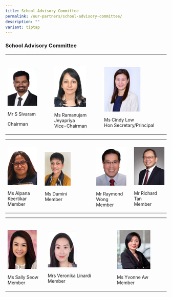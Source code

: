 ```yaml
---
title: School Advisory Committee
permalink: /our-partners/school-advisory-committee/
description: ""
variant: tiptap
---
```

<h3><strong>School Advisory Committee</strong></h3>
<p></p>
<table style="minWidth: 75px">
<colgroup>
<col>
<col>
<col>
</colgroup>
<tbody>
<tr>
<th rowspan="1" colspan="1">
<p></p>
</th>
<th rowspan="1" colspan="1">
<p></p>
</th>
<th rowspan="1" colspan="1">
<p></p>
</th>
</tr>
<tr>
<td rowspan="1" colspan="1">
<p></p>
<div class="isomer-image-wrapper">
<img style="width: 70%;" height="auto" width="100%" alt="" src="/images/Our Partner/School Advisory Committee/Mr_S_Sivaram1.jpg">
</div>
<p>Mr S Sivaram</p>
<p>Chairman</p>
</td>
<td rowspan="1" colspan="1">
<p></p>
<div class="isomer-image-wrapper">
<img style="width: 70%;" height="auto" width="100%" alt="" src="/images/Our Partner/School Advisory Committee/Ms_Ramanujam_Jeyapriya2.jpg">
</div>
<p>Ms Ramanujam Jeyapriya
<br>Vice-Chairman</p>
</td>
<td rowspan="1" colspan="1">
<p></p>
<div class="isomer-image-wrapper">
<img style="width: 60%;" height="auto" width="100%" alt="" src="/images/Our Partner/School Advisory Committee/Ms_Cindy_Low3.jpg">
</div>
<p>Ms Cindy Low
<br>Hon Secretary/Principal</p>
</td>
</tr>
</tbody>
</table>
<p></p>
<p></p>
<p></p>
<p></p>
<table style="minWidth: 100px">
<colgroup>
<col>
<col>
<col>
<col>
</colgroup>
<tbody>
<tr>
<th rowspan="1" colspan="1">
<p></p>
</th>
<th rowspan="1" colspan="1">
<p></p>
</th>
<th rowspan="1" colspan="1">
<p></p>
</th>
<th rowspan="1" colspan="1">
<p></p>
</th>
</tr>
<tr>
<td rowspan="1" colspan="1">
<div class="isomer-image-wrapper">
<img style="width: 90%;" height="auto" width="100%" alt="" src="/images/Our Partner/School Advisory Committee/sac4.jpg">
</div>
<p>Ms Alpana Keertikar
<br>Member
<br>
</p>
</td>
<td rowspan="1" colspan="1">
<div class="isomer-image-wrapper">
<img style="width: 55%;" height="auto" width="100%" alt="" src="/images/Our Partner/School Advisory Committee/sac8.jpg">
</div>
<p>Ms Damini
<br>Member
<br>
</p>
</td>
<td rowspan="1" colspan="1">
<div class="isomer-image-wrapper">
<img style="width: 90%;" height="auto" width="100%" alt="" src="/images/Our Partner/School Advisory Committee/sac5.jpg">
</div>
<p>Mr Raymond Wong
<br>Member
<br>
</p>
</td>
<td rowspan="1" colspan="1">
<div class="isomer-image-wrapper">
<img style="width: 100%;" height="auto" width="100%" alt="" src="/images/Our Partner/School Advisory Committee/Mr_Richard_Tan.png">
</div>
<p>Mr Richard Tan
<br>Member
<br>
</p>
</td>
</tr>
</tbody>
</table>
<p></p>
<table style="minWidth: 75px">
<colgroup>
<col>
<col>
<col>
</colgroup>
<tbody>
<tr>
<th rowspan="1" colspan="1">
<p></p>
</th>
<th rowspan="1" colspan="1">
<p></p>
</th>
<th rowspan="1" colspan="1">
<p></p>
</th>
</tr>
<tr>
<td rowspan="1" colspan="1">
<p></p>
<div class="isomer-image-wrapper">
<img style="width: 82%;" height="auto" width="100%" alt="" src="/images/Our Partner/School Advisory Committee/Sally_Seow.png">
</div>
<p>Ms Sally Seow
<br>Member
<br>
</p>
</td>
<td rowspan="1" colspan="1">
<p></p>
<div class="isomer-image-wrapper">
<img style="width: 45%;" height="auto" width="100%" alt="" src="/images/Our Partner/School Advisory Committee/Mrs_Veronika_Linardi.jpg">
</div>
<p>Mrs Veronika Linardi
<br>Member
<br>
</p>
</td>
<td rowspan="1" colspan="1">
<p></p>
<div class="isomer-image-wrapper">
<img style="width: 70%;" height="auto" width="100%" alt="" src="/images/Our Partner/School Advisory Committee/sac7.png">
</div>
<p>Ms Yvonne Aw
<br>Member
<br>
</p>
</td>
</tr>
</tbody>
</table>
<p></p>